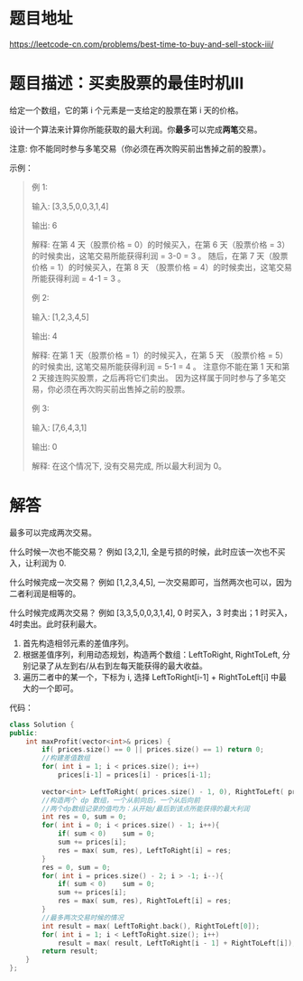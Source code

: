 # 题目地址

https://leetcode-cn.com/problems/best-time-to-buy-and-sell-stock-iii/

# 题目描述：买卖股票的最佳时机III
给定一个数组，它的第 i 个元素是一支给定的股票在第 i 天的价格。

设计一个算法来计算你所能获取的最大利润。你**最多**可以完成**两笔**交易。

注意: 你不能同时参与多笔交易（你必须在再次购买前出售掉之前的股票）。

示例：
>例 1:
>
>输入: [3,3,5,0,0,3,1,4]
>
>输出: 6
>
>解释: 在第 4 天（股票价格 = 0）的时候买入，在第 6 天（股票价格 = 3）的时候卖出，这笔交易所能获得利润 = 3-0 = 3 。   随后，在第 7 天（股票价格 = 1）的时候买入，在第 8 天 （股票价格 = 4）的时候卖出，这笔交易所能获得利润 = 4-1 = 3 。
>
>例 2:
>
>输入: [1,2,3,4,5]
>
>输出: 4
>
>解释: 在第 1 天（股票价格 = 1）的时候买入，在第 5 天 （股票价格 = 5）的时候卖出, 这笔交易所能获得利润 = 5-1 = 4 。      注意你不能在第 1 天和第 2 天接连购买股票，之后再将它们卖出。        因为这样属于同时参与了多笔交易，你必须在再次购买前出售掉之前的股票。
>
>例 3:
>
>输入: [7,6,4,3,1] 
>
>输出: 0 
>
>解释: 在这个情况下, 没有交易完成, 所以最大利润为 0。



# 解答
最多可以完成两次交易。

什么时候一次也不能交易？
例如 [3,2,1], 全是亏损的时候，此时应该一次也不买入，让利润为 0.

什么时候完成一次交易？
例如 [1,2,3,4,5], 一次交易即可，当然两次也可以，因为二者利润是相等的。

什么时候完成两次交易？
例如 [3,3,5,0,0,3,1,4], 0 时买入，3 时卖出；1 时买入，4时卖出。此时获利最大。

1. 首先构造相邻元素的差值序列。
2. 根据差值序列，利用动态规划，构造两个数组：LeftToRight, RightToLeft, 分别记录了从左到右/从右到左每天能获得的最大收益。
3. 遍历二者中的某一个，下标为 i, 选择 LeftToRight[i-1] + RightToLeft[i] 中最大的一个即可。

代码：
```cpp
class Solution {
public:
    int maxProfit(vector<int>& prices) {
        if( prices.size() == 0 || prices.size() == 1) return 0;
        //构建差值数组
        for( int i = 1; i < prices.size(); i++)
            prices[i-1] = prices[i] - prices[i-1];
        
        vector<int> LeftToRight( prices.size() - 1, 0), RightToLeft( prices.size() - 1, 0);
        //构造两个 dp 数组，一个从前向后，一个从后向前
        //两个dp数组记录的值均为：从开始/最后到该点所能获得的最大利润
        int res = 0, sum = 0;
        for( int i = 0; i < prices.size() - 1; i++){
            if( sum < 0)    sum = 0;
            sum += prices[i];
            res = max( sum, res), LeftToRight[i] = res;
        }
        res = 0, sum = 0;
        for( int i = prices.size() - 2; i > -1; i--){
            if( sum < 0)    sum = 0;
            sum += prices[i];
            res = max( sum, res), RightToLeft[i] = res;
        }
        //最多两次交易时候的情况
        int result = max( LeftToRight.back(), RightToLeft[0]);
        for( int i = 1; i < LeftToRight.size(); i++)
            result = max( result, LeftToRight[i - 1] + RightToLeft[i]);
        return result;
    }
};
```

